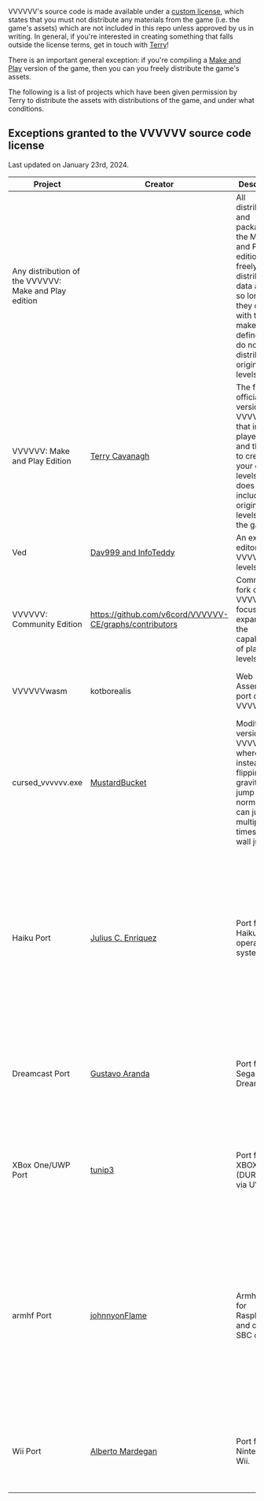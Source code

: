 VVVVVV's source code is made available under a [custom license](LICENSE.md), which states that you must not distribute any materials from the game (i.e. the game's assets) which are not included in this repo unless approved by us in writing. In general, if you're interested in creating something that falls outside the license terms, get in touch with [Terry](http://distractionware.com/email/)!

There is an important general exception: if you're compiling a [Make
and Play](https://thelettervsixtim.es/makeandplay/) version of the game, then you can you freely distribute the game's assets.

The following is a list of projects which have been given permission by Terry to distribute the assets with distributions of the game, and under what conditions.

Exceptions granted to the VVVVVV source code license
-------
Last updated on January 23rd, 2024.

| Project | Creator | Description | Conditions | Link |
|---|---|---|---|---|
| Any distribution of the VVVVVV: Make and Play edition | | All distributions and packages of the Make and Play edition can freely distribute the data assets, so long as they compile with the makeandplay define and do not distribute the original levels.| Must compile with the makeandplay define set, cannot distribute the original levels. | |
| VVVVVV: Make and Play Edition |[Terry Cavanagh](http://distractionware.com/)|The free and official version of VVVVVV that includes player levels, and the tools to create your own levels, but does not include the original levels from the game.| Must compile with the makeandplay define set, cannot distribute the original levels. | [download](https://thelettervsixtim.es/makeandplay/) |
| Ved | [Dav999 and InfoTeddy](https://github.com/Daaaav/Ved/graphs/contributors) | An external editor for VVVVVV levels. | No conditions. | [download](https://tolp.nl/ved/), [github repo](https://github.com/Daaaav/Ved) |
| VVVVVV: Community Edition | https://github.com/v6cord/VVVVVV-CE/graphs/contributors | Community fork of VVVVVV focused on expanding the capabilities of player levels. | Must compile with the makeandplay define set, cannot distribute the original levels. | [github repo](https://github.com/v6cord/VVVVVV-CE) |
| VVVVVVwasm|kotborealis|Web Assembly port of VVVVVV| Must compile with the makeandplay define set, cannot distribute the original levels. | [github repo](https://github.com/kotborealis/VVVVVVwasm) |
| cursed_vvvvvv.exe | [MustardBucket](https://twitter.com/mustard_bucket/) | Modified version of VVVVVV where instead of flipping gravity you jump normally, can jump multiple times, and wall jump. | Make it impossible to revert to ordinary flipping behaviour. | [download](https://mustardbucket.itch.io/cursed-vvvvvv?secret=O0KvS02wD473pXBF9avreZsww), [twitter gif](https://twitter.com/mustard_bucket/status/1216272971779670016) |
| Haiku Port | [Julius C. Enriquez](https://github.com/win8linux) | Port for the Haiku operating system. | Display the following text in the Haiku package to make it clear that this is an exception: "VVVVVV is a commercial game! The author has given special permission to make this Haiku version available for free. If you enjoy the game, please consider purchasing a copy at [thelettervsixtim.es](http://thelettervsixtim.es)." | [haiku recipe](https://github.com/haikuports/haikuports/tree/master/games-arcade/vvvvvv), [haiku data.zip recipe](https://github.com/haikuports/haikuports/tree/master/games-arcade/vvvvvv_data) |
| Dreamcast Port | [Gustavo Aranda](https://github.com/gusarba/) | Port for the Sega Dreamcast. | Permission is given to distribute a ready-to-use CD image file for the Sega Dreamcast containing the data.zip assets for non commercial use only. | [github repo](https://github.com/gusarba/VVVVVVDC)|
| XBox One/UWP Port | [tunip3](https://github.com/tunip3) | Port for XBOX ONE (DURANGO) via UWP. | Permission is given to distribute a pre-compiled package (containing the data.zip assets) for people to run on development mode xboxes, for non commercial use only. | [github repo](https://github.com/tunip3/DURANGO-V6)|
| armhf Port | [johnnyonFlame](https://github.com/johnnyonFlame/) | Armhf port for Raspberry PI and other SBC devices| Permission is for non commercial use only. Display the following text in the readme to make it clear that this is an exception: "VVVVVV is a commercial game! The author has given special permission to make this port available for free. If you enjoy the game, please consider purchasing a copy at [thelettervsixtim.es](http://thelettervsixtim.es)."| [github release](https://github.com/JohnnyonFlame/VVVVVV/releases/tag/v2.4-r1) |
| Wii Port | [Alberto Mardegan](https://github.com/mardy/) | Port for the Nintendo Wii. | Permission is given to distribute a ready-to-use build for the Nintendo Wii containing the data.zip assets for non commercial use only. | (no link yet) |
